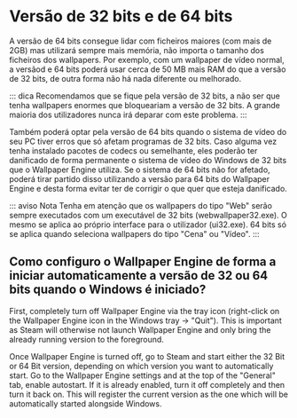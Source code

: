 # Versão de 32 bits e de 64 bits

A versão de 64 bits consegue lidar com ficheiros maiores (com mais de 2GB) mas utilizará sempre mais memória, não importa o tamanho dos ficheiros dos wallpapers. Por exemplo, com um wallpaper de vídeo normal, a versãod e 64 bits poderá usar cerca de 50 MB mais RAM do que a versão de 32 bits, de outra forma não há nada diferente ou melhorado.

::: dica Recomendamos que se fique pela versão de 32 bits, a não ser que tenha wallpapers enormes que bloqueariam a versão de 32 bits. A grande maioria dos utilizadores nunca irá deparar com este problema. :::

Também poderá optar pela versão de 64 bits quando o sistema de vídeo do seu PC tiver erros que só afetam programas de 32 bits. Caso alguma vez tenha instalado pacotes de codecs ou semelhante, eles poderão ter danificado de forma permanente o sistema de vídeo do Windows de 32 bits que o Wallpaper Engine utiliza. Se o sistema de 64 bits não for afetado, poderá tirar partido disso utilizando a versão para 64 bits do Wallpaper Engine e desta forma evitar ter de corrigir o que quer que esteja danificado.

::: aviso Nota Tenha em atenção que os wallpapers do tipo "Web" serão sempre executados com um executável de 32 bits (webwallpaper32.exe). O mesmo se aplica ao próprio interface para o utilizador (ui32.exe). 64 bits só se aplica quando seleciona wallpapers do tipo "Cena" ou "Vídeo". :::

## Como configuro o Wallpaper Engine de forma a iniciar automaticamente a versão de 32 ou 64 bits quando o Windows é iniciado?

First, completely turn off Wallpaper Engine via the tray icon (right-click on the Wallpaper Engine icon in the Windows tray -> "Quit"). This is important as Steam will otherwise not launch Wallpaper Engine and only bring the already running version to the foreground.

Once Wallpaper Engine is turned off, go to Steam and start either the 32 Bit or 64 Bit version, depending on which version you want to automatically start. Go to the Wallpaper Engine settings and at the top of the "General" tab, enable autostart. If it is already enabled, turn it off completely and then turn it back on. This will register the current version as the one which will be automatically started alongside Windows. 